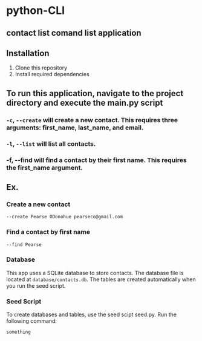 # python-CLI

## contact list comand list application

## Installation 
1. Clone this repository
2. Install required dependencies

## To run this application, navigate to the project directory and execute the main.py script

### ```-c```, ```--create``` will create a new contact. This requires three arguments: first_name, last_name, and email.

### ```-l```, ```--list``` will list all contacts.
### -f, --find will find a contact by their first name. This requires the first_name argument.

## Ex. 


### Create a new contact
``--create Pearse ODonohue pearseco@gmail.com``

### Find a contact by first name
```--find Pearse```

### Database 
This app uses a SQLite database to store contacts. The database file is located at `database/contacts.db`. The tables are created automatically when you run the seed script.

### Seed Script 
To create databases and tables, use the seed scipt seed.py. Run the following command:

`something`




